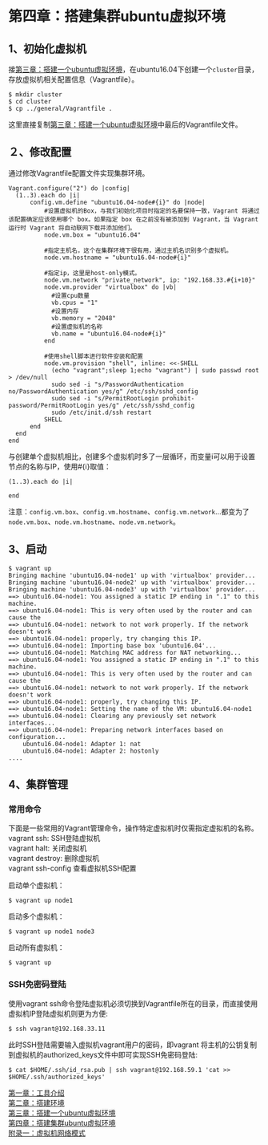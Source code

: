 # 第四章：搭建集群ubuntu虚拟环境

## 1、初始化虚拟机  
接[第三章：搭建一个ubuntu虚拟环境](第三章：搭建一个ubuntu虚拟环境.md)，在ubuntu16.04下创建一个`cluster`目录，存放虚拟机相关配置信息（Vagrantfile）。  

```
$ mkdir cluster
$ cd cluster
$ cp ../general/Vagrantfile .
```
这里直接复制[第三章：搭建一个ubuntu虚拟环境](第三章：搭建一个ubuntu虚拟环境.md)中最后的Vagrantfile文件。

## ２、修改配置
通过修改Vagrantfile配置文件实现集群环境。
```
Vagrant.configure("2") do |config|
  (1..3).each do |i|
      config.vm.define "ubuntu16.04-node#{i}" do |node|
          #设置虚拟机的Box，与我们初始化项目时指定的名要保持一致，Vagrant 将通过该配置确定应该使用哪个 box。如果指定 box 在之前没有被添加到 Vagrant，当 Vagrant 运行时 Vagrant 将自动联网下载并添加他们。
          node.vm.box = "ubuntu16.04"

          #指定主机名，这个在集群环境下很有用，通过主机名识别多个虚拟机。
          node.vm.hostname = "ubuntu16.04-node#{i}"

          #指定ip，这里是host-only模式。
          node.vm.network "private_network", ip: "192.168.33.#{i+10}"
          node.vm.provider "virtualbox" do |vb|
            #设置cpu数量
            vb.cpus = "1"
            #设置内存
            vb.memory = "2048"
            #设置虚拟机的名称
            vb.name = "ubuntu16.04-node#{i}"
          end

          #使用shell脚本进行软件安装和配置
          node.vm.provision "shell", inline: <<-SHELL
            (echo "vagrant";sleep 1;echo "vagrant") | sudo passwd root > /dev/null
            sudo sed -i "s/PasswordAuthentication no/PasswordAuthentication yes/g" /etc/ssh/sshd_config
            sudo sed -i "s/PermitRootLogin prohibit-password/PermitRootLogin yes/g" /etc/ssh/sshd_config
            sudo /etc/init.d/ssh restart
          SHELL
      end
  end
end
```
与创建单个虚拟机相比，创建多个虚拟机时多了一层循环，而变量i可以用于设置节点的名称与IP，使用#{i}取值：
```
(1..3).each do |i|

end
```
注意：`config.vm.box`、`config.vm.hostname`、`config.vm.network`...都变为了`node.vm.box`、`node.vm.hostname`、`node.vm.network`。

## 3、启动
```
$ vagrant up
Bringing machine 'ubuntu16.04-node1' up with 'virtualbox' provider...
Bringing machine 'ubuntu16.04-node2' up with 'virtualbox' provider...
Bringing machine 'ubuntu16.04-node3' up with 'virtualbox' provider...
==> ubuntu16.04-node1: You assigned a static IP ending in ".1" to this machine.
==> ubuntu16.04-node1: This is very often used by the router and can cause the
==> ubuntu16.04-node1: network to not work properly. If the network doesn't work
==> ubuntu16.04-node1: properly, try changing this IP.
==> ubuntu16.04-node1: Importing base box 'ubuntu16.04'...
==> ubuntu16.04-node1: Matching MAC address for NAT networking...
==> ubuntu16.04-node1: You assigned a static IP ending in ".1" to this machine.
==> ubuntu16.04-node1: This is very often used by the router and can cause the
==> ubuntu16.04-node1: network to not work properly. If the network doesn't work
==> ubuntu16.04-node1: properly, try changing this IP.
==> ubuntu16.04-node1: Setting the name of the VM: ubuntu16.04-node1
==> ubuntu16.04-node1: Clearing any previously set network interfaces...
==> ubuntu16.04-node1: Preparing network interfaces based on configuration...
    ubuntu16.04-node1: Adapter 1: nat
    ubuntu16.04-node1: Adapter 2: hostonly
....
```
## 4、集群管理
### 常用命令

下面是一些常用的Vagrant管理命令，操作特定虚拟机时仅需指定虚拟机的名称。  
vagrant ssh: SSH登陆虚拟机  
vagrant halt: 关闭虚拟机  
vagrant destroy: 删除虚拟机  
vagrant ssh-config 查看虚拟机SSH配置  


启动单个虚拟机：
```
$ vagrant up node1
```

启动多个虚拟机：
```
$ vagrant up node1 node3
```

启动所有虚拟机：
```
$ vagrant up
```

### SSH免密码登陆

使用vagrant ssh命令登陆虚拟机必须切换到Vagrantfile所在的目录，而直接使用虚拟机IP登陆虚拟机则更为方便:
```
$ ssh vagrant@192.168.33.11
```
此时SSH登陆需要输入虚拟机vagrant用户的密码，即vagrant
将主机的公钥复制到虚拟机的authorized_keys文件中即可实现SSH免密码登陆:

```
$ cat $HOME/.ssh/id_rsa.pub | ssh vagrant@192.168.59.1 'cat >> $HOME/.ssh/authorized_keys'
```

[第一章：工具介绍](第一章：工具介绍.md)  
[第二章：搭建环境](第二章：搭建环境.md)  
[第三章：搭建一个ubuntu虚拟环境](第三章：搭建一个ubuntu虚拟环境.md)  
[第四章：搭建集群ubuntu虚拟环境](第四章：搭建集群ubuntu虚拟环境.md)  
[附录一：虚拟机网络模式](附录一：虚拟机网络模式.md)  
